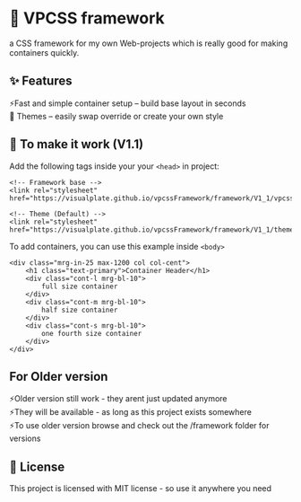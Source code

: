 # 🎨 VPCSS framework
a CSS framework for my own Web-projects which is really good for making containers quickly. 

## ✨ Features
  ⚡Fast and simple container setup – build base layout in seconds  
  🎨 Themes – easily swap override or create your own style 
  
## 🚀 To make it work (V1.1)
Add the following tags inside your your ``` <head> ``` in project:
```
<!-- Framework base -->
<link rel="stylesheet" href="https://visualplate.github.io/vpcssFramework/framework/V1_1/vpcss.css">

<!-- Theme (Default) -->
<link rel="stylesheet" href="https://visualplate.github.io/vpcssFramework/framework/V1_1/themeConfig/default.css">
```
To add containers, you can use this example inside ``` <body> ```
```
<div class="mrg-in-25 max-1200 col col-cent">
    <h1 class="text-primary">Container Header</h1>
    <div class="cont-l mrg-bl-10">
        full size container
    </div>
    <div class="cont-m mrg-bl-10">
        half size container
    </div>
    <div class="cont-s mrg-bl-10">
        one fourth size container
    </div>
</div>
```

## For Older version
  ⚡Older version still work - they arent just updated anymore  
  ⚡They will be available - as long as this project exists somewhere  
  ⚡To use older version browse and check out the /framework folder for versions
  
## 📜 License
  This project is licensed with MIT license - so use it anywhere you need
